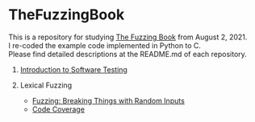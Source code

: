# TheFuzzingBook

This is a repository for studying [The Fuzzing Book](https://www.fuzzingbook.org) from August 2, 2021. <br>
I re-coded the example code implemented in Python to C.<br>
Please find detailed descriptions at the README.md of each repository.

1. [Introduction to Software Testing](https://github.com/KimSeoYe/TheFuzzingBook/tree/main/1_introduction_to_software_testing#readme)

2. Lexical Fuzzing
   - [Fuzzing: Breaking Things with Random Inputs](https://github.com/KimSeoYe/TheFuzzingBook/tree/main/2_lexical_fuzzing/1_fuzzing_braking_thing_with_random_inputs#readme)
   - [Code Coverage](https://github.com/KimSeoYe/TheFuzzingBook/tree/main/2_lexical_fuzzing/2_code_coverage#readme)
